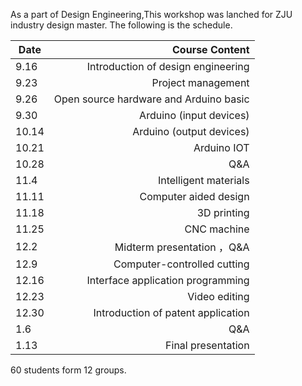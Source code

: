 As a part of Design Engineering,This workshop was lanched for ZJU industry design master.
The following is the schedule.

| Date        | Course Content           | 
| ------------- | -----:|	
| 9.16      | Introduction of design engineering | 
| 9.23      | Project management      |  
| 9.26 | Open source hardware and Arduino basic  |  
| 9.30      | Arduino (input devices)     |  
| 10.14 | Arduino (output devices)      |  
| 10.21     | Arduino IOT     |  
| 10.28 | Q&A      |  
|11.4     |Intelligent materials     |  
| 11.11 | Computer aided design      |  
| 11.18     | 3D printing      |  
| 11.25| CNC machine      |   
| 12.2     | Midterm presentation ，Q&A     |  
| 12.9 | Computer-controlled cutting      |  
| 12.16      | Interface application programming  |  
| 12.23 | Video editing      |  
| 12.30    | Introduction of patent application |  
| 1.6 | Q&A     |  
| 1.13 | Final presentation    |  

60 students form 12 groups.
